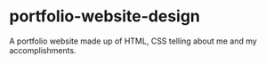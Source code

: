# portfolio-website-design
A portfolio website made up of HTML, CSS telling about me and my accomplishments.
